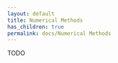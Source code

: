 ```yaml
---
layout: default
title: Numerical Methods
has_children: true
permalink: docs/Numerical Methods
---
```


TODO